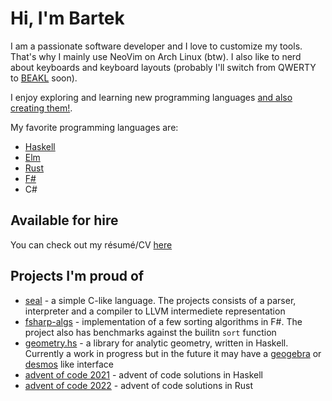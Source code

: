 # Hi, I'm Bartek

I am a passionate software developer and I love to customize my tools.
That's why I mainly use NeoVim on Arch Linux (btw).
I also like to nerd about keyboards and keyboard layouts
(probably I'll switch from QWERTY to [BEAKL](https://ieants.cc/beakl/) soon).

I enjoy exploring and learning new programming languages [and also creating them!](https://github.com/bartoszluka/seal).

My favorite programming languages are:

- [Haskell](https://www.haskell.org/)
- [Elm](https://elm-lang.org/)
- [Rust](https://www.rust-lang.org/)
- [F#](https://fsharp.org/)
- C#

## Available for hire

You can check out my résumé/CV [here](https://github.com/bartoszluka/cv)

## Projects I'm proud of

- [seal](https://github.com/bartoszluka/seal) - a simple C-like language.
  The projects consists of a parser, interpreter and a compiler to LLVM intermediete representation
- [fsharp-algs](https://github.com/bartoszluka/fsharp-algs) - implementation of a few sorting algorithms in F#.
  The project also has benchmarks against the builitn `sort` function
- [geometry.hs](https://github.com/bartoszluka/geometry.hs) - a library for analytic geometry, written in Haskell.
  Currently a work in progress but in the future it may have a [geogebra](https://www.geogebra.org/) or [desmos](https://www.desmos.com/calculator) like interface
- [advent of code 2021](https://github.com/bartoszluka/advent-of-code-2021-haskell) - advent of code solutions in Haskell
- [advent of code 2022](https://github.com/bartoszluka/aoc2022) - advent of code solutions in Rust
